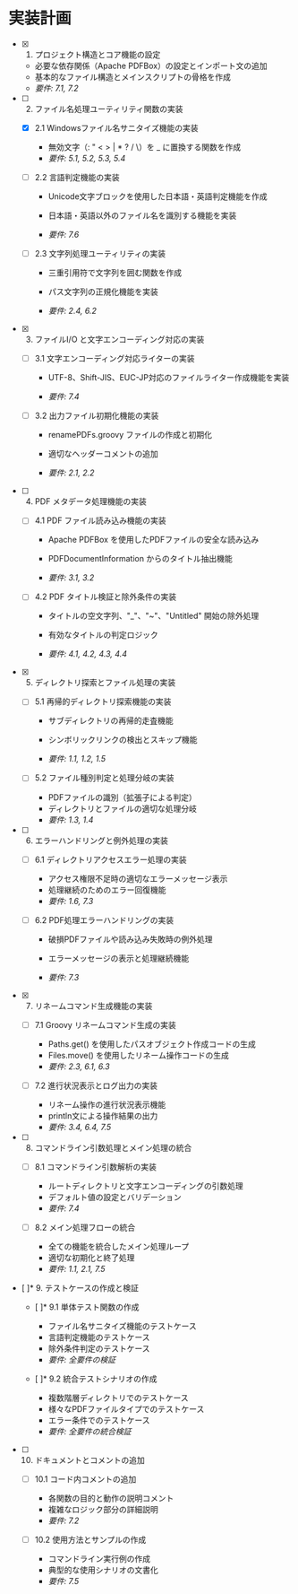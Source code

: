 # 実装計画

- [x] 1. プロジェクト構造とコア機能の設定


  - 必要な依存関係（Apache PDFBox）の設定とインポート文の追加
  - 基本的なファイル構造とメインスクリプトの骨格を作成
  - _要件: 7.1, 7.2_




- [ ] 2. ファイル名処理ユーティリティ関数の実装
  - [x] 2.1 Windowsファイル名サニタイズ機能の実装


    - 無効文字（: " < > | * ? / \）を _ に置換する関数を作成
    - _要件: 5.1, 5.2, 5.3, 5.4_
  


  - [ ] 2.2 言語判定機能の実装
    - Unicode文字ブロックを使用した日本語・英語判定機能を作成

    - 日本語・英語以外のファイル名を識別する機能を実装


    - _要件: 7.6_
  


  - [ ] 2.3 文字列処理ユーティリティの実装
    - 三重引用符で文字列を囲む関数を作成

    - パス文字列の正規化機能を実装


    - _要件: 2.4, 6.2_

- [x] 3. ファイルI/O と文字エンコーディング対応の実装


  - [ ] 3.1 文字エンコーディング対応ライターの実装
    - UTF-8、Shift-JIS、EUC-JP対応のファイルライター作成機能を実装

    - _要件: 7.4_


  
  - [ ] 3.2 出力ファイル初期化機能の実装
    - renamePDFs.groovy ファイルの作成と初期化


    - 適切なヘッダーコメントの追加
    - _要件: 2.1, 2.2_




- [ ] 4. PDF メタデータ処理機能の実装
  - [ ] 4.1 PDF ファイル読み込み機能の実装
    - Apache PDFBox を使用したPDFファイルの安全な読み込み


    - PDFDocumentInformation からのタイトル抽出機能
    - _要件: 3.1, 3.2_

  


  - [ ] 4.2 PDF タイトル検証と除外条件の実装
    - タイトルの空文字列、"_"、"~"、"Untitled" 開始の除外処理
    - 有効なタイトルの判定ロジック


    - _要件: 4.1, 4.2, 4.3, 4.4_


- [x] 5. ディレクトリ探索とファイル処理の実装


  - [ ] 5.1 再帰的ディレクトリ探索機能の実装
    - サブディレクトリの再帰的走査機能
    - シンボリックリンクの検出とスキップ機能


    - _要件: 1.1, 1.2, 1.5_
  
  - [ ] 5.2 ファイル種別判定と処理分岐の実装
    - PDFファイルの識別（拡張子による判定）
    - ディレクトリとファイルの適切な処理分岐
    - _要件: 1.3, 1.4_

- [ ] 6. エラーハンドリングと例外処理の実装
  - [ ] 6.1 ディレクトリアクセスエラー処理の実装
    - アクセス権限不足時の適切なエラーメッセージ表示
    - 処理継続のためのエラー回復機能
    - _要件: 1.6, 7.3_
  
  - [ ] 6.2 PDF処理エラーハンドリングの実装
    - 破損PDFファイルや読み込み失敗時の例外処理


    - エラーメッセージの表示と処理継続機能


    - _要件: 7.3_

- [x] 7. リネームコマンド生成機能の実装


  - [ ] 7.1 Groovy リネームコマンド生成の実装
    - Paths.get() を使用したパスオブジェクト作成コードの生成
    - Files.move() を使用したリネーム操作コードの生成
    - _要件: 2.3, 6.1, 6.3_
  
  - [ ] 7.2 進行状況表示とログ出力の実装
    - リネーム操作の進行状況表示機能
    - println文による操作結果の出力
    - _要件: 3.4, 6.4, 7.5_

- [ ] 8. コマンドライン引数処理とメイン処理の統合
  - [ ] 8.1 コマンドライン引数解析の実装
    - ルートディレクトリと文字エンコーディングの引数処理
    - デフォルト値の設定とバリデーション
    - _要件: 7.4_
  
  - [ ] 8.2 メイン処理フローの統合
    - 全ての機能を統合したメイン処理ループ
    - 適切な初期化と終了処理
    - _要件: 1.1, 2.1, 7.5_

- [ ]* 9. テストケースの作成と検証
  - [ ]* 9.1 単体テスト関数の作成
    - ファイル名サニタイズ機能のテストケース
    - 言語判定機能のテストケース
    - 除外条件判定のテストケース
    - _要件: 全要件の検証_
  
  - [ ]* 9.2 統合テストシナリオの作成
    - 複数階層ディレクトリでのテストケース
    - 様々なPDFファイルタイプでのテストケース
    - エラー条件でのテストケース
    - _要件: 全要件の統合検証_

- [ ] 10. ドキュメントとコメントの追加
  - [ ] 10.1 コード内コメントの追加
    - 各関数の目的と動作の説明コメント
    - 複雑なロジック部分の詳細説明
    - _要件: 7.2_
  
  - [ ] 10.2 使用方法とサンプルの作成
    - コマンドライン実行例の作成
    - 典型的な使用シナリオの文書化
    - _要件: 7.5_